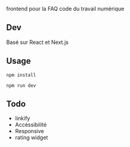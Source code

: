 frontend pour la FAQ code du travail numérique

## Dev

Basé sur React et Next.js

## Usage

`npm install`

`npm run dev`

## Todo

 - linkify
 - Accéssibilité
 - Responsive
 - rating widget